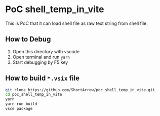 # PoC shell_temp_in_vite

This is PoC that it can load shell file as raw text string from shell file.

## How to Debug

1. Open this directory with vscode
1. Open terminal and run `yarn`
1. Start debugging by F5 key

## How to build `*.vsix` file

```bash
git clone https://github.com/ShortArrow/poc_shell_temp_in_vite.git
cd poc_shell_temp_in_vite
yarn
yarn run build
vsce package
```